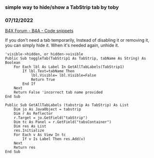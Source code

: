 ### simple way to hide/show a TabStrip tab by toby
### 07/12/2022
[B4X Forum - B4A - Code snippets](https://www.b4x.com/android/forum/threads/141712/)

If you don't need a tab temporarily, Instead of disabling it or removing it, you can simply hide it. When it's needed again, unhide it.  
  

```B4X
'visible->hidden, or hidden->visible  
Public Sub toggleTab(TabStrip1 As TabStrip, tabName As String) As Boolean  
    For Each lbl As Label In GetAllTabLabels(TabStrip1)  
        If lbl.Text=tabName Then  
            lbl.Visible= lbl.Visible=False  
            Return True  
        End If  
    Next  
    Return False 'incorrect tab name provided  
End Sub  
  
Public Sub GetAllTabLabels (tabstrip As TabStrip) As List  
    Dim jo As JavaObject = tabstrip  
    Dim r As Reflector  
    r.Target = jo.GetField("tabStrip")  
    Dim tc As Panel = r.GetField("tabsContainer")  
    Dim res As List  
    res.Initialize  
    For Each v As View In tc  
        If v Is Label Then res.Add(v)  
    Next  
    Return res  
End Sub
```